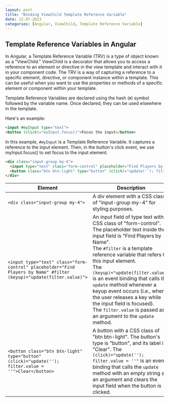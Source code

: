 ```yaml
---
layout: post
title: "Binding ViewChild Template Reference Variable"
date: 12-07-2023
categories: [Angular, ViewChild, Template Reference Variable]
---
```


## Template Reference Variables in Angular

In Angular, a Template Reference Variable (TRV) is a type of object known as a "ViewChild." ViewChild is a decorator that allows you to access a reference to an element or directive in the view template and interact with it in your component code. The TRV is a way of capturing a reference to a specific element, directive, or component instance within a template. This can be useful when you want to use the properties or methods of a specific element or component within your template.

Template Reference Variables are declared using the hash (`#`) symbol followed by the variable name. Once declared, they can be used elsewhere in the template.

Here's an example:

```html
<input #myInput type="text">
<button (click)="myInput.focus()">Focus the input</button>
```
In this example, `#myInput` is a Template Reference Variable. It captures a reference to the input element. Then, in the button's click event, we use myInput.focus() to set focus to the input element.

```html
<div class="input-group my-4">
  <input type="text" class="form-control" placeholder="Find Players by Name" #filter (keyup)="update(filter.value)">
  <button class="btn btn-light" type="button" (click)="update(''); filter.value = ''">Clear</button>
</div>
```

| Element | Description |
| --- | --- |
| `<div class="input-group my-4">` | A div element with a CSS class of "input-group my-4" for styling purposes. |
| `<input type="text" class="form-control" placeholder="Find Players by Name" #filter (keyup)="update(filter.value)">` | An input field of type text with a CSS class of "form-control". The placeholder text inside the input field is "Find Players by Name".<br/>The `#filter` is a template reference variable that refers to this input element. <br/>The `(keyup)="update(filter.value)"` is an event binding that calls the `update` method whenever a keyup event occurs (i.e., when the user releases a key while the input field is focused).<br/>The `filter.value` is passed as an argument to the `update` method. |
| `<button class="btn btn-light" type="button" (click)="update(''); filter.value = ''">Clear</button>` | A button with a CSS class of "btn btn-light". The button's type is "button", and its label is "Clear". The `(click)="update(''); filter.value = ''"` is an event binding that calls the `update` method with an empty string as an argument and clears the input field when the button is clicked. |

